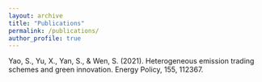 ```yaml
---
layout: archive
title: "Publications"
permalink: /publications/
author_profile: true
---
```

Yao, S., Yu, X., Yan, S., & Wen, S. (2021). Heterogeneous emission trading schemes and green innovation. Energy Policy, 155, 112367.



